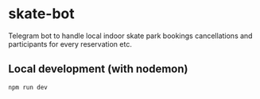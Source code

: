 # skate-bot
Telegram bot to handle local indoor skate park bookings cancellations and participants for every reservation etc.

## Local development (with nodemon)
```
npm run dev
```
